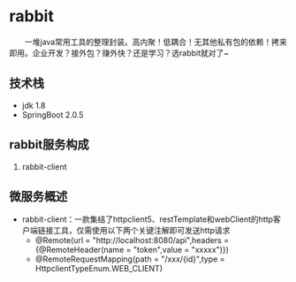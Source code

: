 # rabbit
&emsp;&emsp;一堆java常用工具的整理封装。高内聚！低耦合！无其他私有包的依赖！拷来即用。企业开发？接外包？赚外快？还是学习？选rabbit就对了~

## 技术栈
- jdk 1.8
- SpringBoot 2.0.5

## rabbit服务构成
1. rabbit-client

## 微服务概述
- rabbit-client：一款集结了httpclient5、restTemplate和webClient的http客户端链接工具，仅需使用以下两个关键注解即可发送http请求
  - @Remote(url = "http://localhost:8080/api",headers = {@RemoteHeader(name = "token",value = "xxxxx")})
  - @RemoteRequestMapping(path = "/xxx/{id}",type = HttpclientTypeEnum.WEB_CLIENT)


